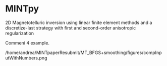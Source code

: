 # MINTpy
2D Magnetotelluric inversion using linear finite element methods and a discretize-last strategy with first and second-order anisotropic regularization

Commeni 4 example.


/home/andrea/MINTpaperResubmit/MT_BFGS+smoothing/figures/compInputWithNumbers.png

